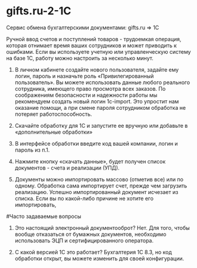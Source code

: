 # gifts.ru-2-1C
Сервис обмена бухгалтерскими документами: gifts.ru => 1C

Ручной ввод счетов и поступлений товаров - трудоемкая операция, которая отнимает время ваших сотрудников и может приводить к ошибками. Если вы используете учетную или управленческую систему на базе 1С, работу можно настроить за несколько минут. 

1. В личном кабинете создайте нового пользователя, задайте ему логин, пароль и назначьте роль «Привилегированный пользователь». 
Вы можете использовать данные любого реального сотрудника, имеющего право просмотра всех заказов. По соображениям безопасности и надежности работы мы рекомендуем создать новый логин 1c-import. Это упростит нам оказание помощи, а при смене пароля сотрудником обработка не потеряет работоспособность.

2. Скачайте обработку для 1С и запустите ее вручную или добавьте в «дополнительные обработки»

3. В интерфейсе обработки введите код вашей компании, логин и пароль из п.1.

4. Нажмите кнопку «скачать данные», будет получен список документов - счета и реализации (УПД).

5. Документы можно импортировать массово (отметив все) или по одному. Обработка сама импортирует счет, прежде чем загрузить реализацию. Успешно импортированный документ исчезает из списка. Если вы по какой-либо причине не хотите его импортировать, <????>

#Часто задаваемые вопросы
1. Это настоящий электронный документооброт?
Нет. Для того, чтобы вообще отказаться от бумажных документов, необходимо использовать ЭЦП и сертифицированного оператора.

2. С какой версией 1С это работает?
Бухгалтерия 1С 8.3, но код обработки открыт, вы можете изменить для своей конфигурации.

